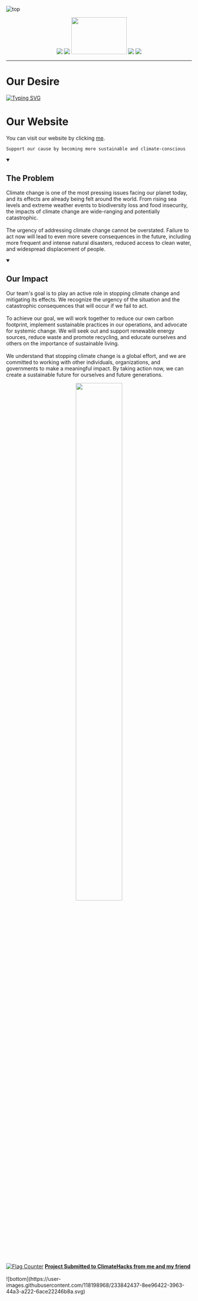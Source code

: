 
 
![top](https://user-images.githubusercontent.com/118198968/233842338-a24ab06a-e956-42f4-a1e5-d397572912b2.svg)

<p align="center">
<img src="https://img.shields.io/badge/version-1.1.8-informational"> <img src="https://img.shields.io/badge/Article%20Count-5-success"> <img src="https://user-images.githubusercontent.com/118198968/233843920-1a179512-4af2-4b2e-8800-5863114f7fc4.png" height="100" width="150">
 <img src="https://img.shields.io/badge/Service-Netlify-blue?style=social&logo=Netlify"> <img src="https://img.shields.io/badge/climate%20change%20status-bad-critical">
 
</p>

***

#   Our Desire

<a href="https://git.io/typing-svg"><img src="https://readme-typing-svg.demolab.com?font=Fira+Code&pause=1000&color=088F23&vCenter=true&multiline=true&width=1000&height=150&lines=Raising+awareness+about+Climate+Change%2C+Aestheically;By+taking+action+now%2C+we+can+create+a+sustainable+future+for+ourselves." alt="Typing SVG" /></a>


# Our Website

You can visit our website by clicking <a href="https://climatecatalyst.netlify.app">me</a>.<br>
```
Support our cause by becoming more sustainable and climate-conscious
```
<details id=1 open>
<summary><h2>The Problem</h2></summary>
<p>
Climate change is one of the most pressing issues facing our planet today, and its effects are already being felt around the world. From rising sea levels and extreme weather events to biodiversity loss and food insecurity, the impacts of climate change are wide-ranging and potentially catastrophic.<br>
<br>
The urgency of addressing climate change cannot be overstated. Failure to act now will lead to even more severe consequences in the future, including more frequent and intense natural disasters, reduced access to clean water, and widespread displacement of people.<br>
</p>
</details>

<details id=2 open>
<summary><h2>Our Impact</h2></summary>
<p>
Our team's goal is to play an active role in stopping climate change and mitigating its effects. We recognize the urgency of the situation and the catastrophic consequences that will occur if we fail to act.<br>
<br>
To achieve our goal, we will work together to reduce our own carbon footprint, implement sustainable practices in our operations, and advocate for systemic change. We will seek out and support renewable energy sources, reduce waste and promote recycling, and educate ourselves and others on the importance of sustainable living.<br>
<br>
We understand that stopping climate change is a global effort, and we are committed to working with other individuals, organizations, and governments to make a meaningful impact. By taking action now, we can create a sustainable future for ourselves and future generations.<br>
</p>
</details>
<p align="center">
<a href="https://youtu.be/EowlqP3Hcwk" alt="Click to watch"><img src="https://user-images.githubusercontent.com/118198968/233844583-1fa548d4-f9ef-4f58-b21c-67250f57eee2.jpg" width = "50%" height="60%" align="center"></a>
</p>
<br><br><a href="https://info.flagcounter.com/i8vD"><img src="https://s11.flagcounter.com/count2/i8vD/bg_575757/txt_000000/border_CCCCCC/columns_2/maxflags_10/viewers_0/labels_0/pageviews_0/flags_0/percent_0/" alt="Flag Counter" border="0"></a>
<b><u>Project Submitted to <a href"https://devpost.com/software/climate-catalyst-nkg68a">ClimateHacks</a> from me and my <a href="https://github.com/royishan2004">friend</a></u></b><br><br>
![bottom](https://user-images.githubusercontent.com/118198968/233842437-8ee96422-3963-44a3-a222-6ace22246b8a.svg)
